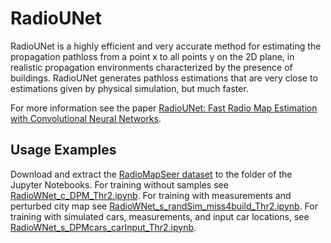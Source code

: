 # RadioUNet
RadioUNet is a highly efficient and very accurate method for estimating the propagation pathloss from a point x to all points y on the 2D plane, in realistic propagation environments characterized by the presence of buildings. RadioUNet generates pathloss estimations that are very close to estimations given by physical simulation, but much faster. 

For more information see the paper [RadioUNet: Fast Radio Map Estimation with Convolutional Neural Networks](https://arxiv.org/pdf/1911.09002.pdf).



## Usage Examples

Download and extract the [RadioMapSeer dataset](https://drive.google.com/file/d/1PTaPpLOKraVCRZU_Tzev4D5ZO32tpqMO/view?usp=sharing) to the folder of the Jupyter Notebooks.
For training without samples see [RadioWNet_c_DPM_Thr2.ipynb](/RadioWNet_c_DPM_Thr2.ipynb).
For training with measurements and perturbed city map see [RadioWNet_s_randSim_miss4build_Thr2.ipynb](/RadioWNet_s_randSim_miss4build_Thr2.ipynb).
For training with simulated cars, measurements, and input car locations, see [RadioWNet_s_DPMcars_carInput_Thr2.ipynb](/RadioWNet_s_DPMcars_carInput_Thr2.ipynb).



